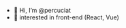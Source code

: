 - 👋 Hi, I’m @percuciat
- 👀 interested in front-end (React, Vue)

<!---
percuciat/percuciat is a ✨ special ✨ repository because its `README.md` (this file) appears on your GitHub profile.
You can click the Preview link to take a look at your changes.
--->

